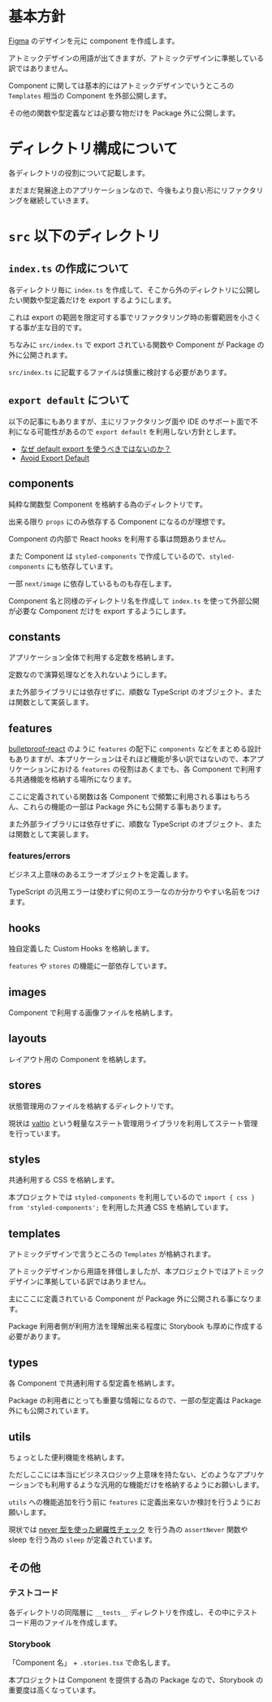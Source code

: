 # 基本方針

[Figma](https://www.figma.com/file/0cG0cKDjmmPpWTVjkwmOqG/LGTM) のデザインを元に component を作成します。

アトミックデザインの用語が出てきますが、アトミックデザインに準拠している訳ではありません。

Component に関しては基本的にはアトミックデザインでいうところの `Templates` 相当の Component を外部公開します。

その他の関数や型定義などは必要な物だけを Package 外に公開します。

# ディレクトリ構成について

各ディレクトリの役割について記載します。

まだまだ発展途上のアプリケーションなので、今後もより良い形にリファクタリングを継続していきます。

# `src` 以下のディレクトリ

## `index.ts` の作成について

各ディレクトリ毎に `index.ts` を作成して、そこから外のディレクトリに公開したい関数や型定義だけを export するようにします。

これは export の範囲を限定可する事でリファクタリング時の影響範囲を小さくする事が主な目的です。

ちなみに `src/index.ts` で export されている関数や Component が Package の外に公開されます。

`src/index.ts` に記載するファイルは慎重に検討する必要があります。

## `export default` について

以下の記事にもありますが、主にリファクタリング面や IDE のサポート面で不利になる可能性があるので `export default` を利用しない方針とします。

- [なぜ default export を使うべきではないのか？](https://engineering.linecorp.com/ja/blog/you-dont-need-default-export/)
- [Avoid Export Default](https://typescript-jp.gitbook.io/deep-dive/main-1/defaultisbad)

## components

純粋な関数型 Component を格納する為のディレクトリです。

出来る限り `props` にのみ依存する Component になるのが理想です。

Component の内部で React hooks を利用する事は問題ありません。

また Component は `styled-components` で作成しているので、`styled-components` にも依存しています。

一部 `next/image` に依存しているものも存在します。

Component 名と同様のディレクトリ名を作成して `index.ts` を使って外部公開が必要な Component だけを export するようにします。

## constants

アプリケーション全体で利用する定数を格納します。

定数なので演算処理などを入れないようにします。

また外部ライブラリには依存せずに、順数な TypeScript のオブジェクト、または関数として実装します。

## features

[bulletproof-react](https://github.com/alan2207/bulletproof-react) のように `features` の配下に `components` などをまとめる設計もありますが、本プリケーションはそれほど機能が多い訳ではないので、本アプリケーションにおける `features` の役割はあくまでも、各 Component で利用する共通機能を格納する場所になります。

ここに定義されている関数は各 Component で頻繁に利用される事はもちろん、これらの機能の一部は Package 外にも公開する事もあります。

また外部ライブラリには依存せずに、順数な TypeScript のオブジェクト、または関数として実装します。

### features/errors

ビジネス上意味のあるエラーオブジェクトを定義します。

TypeScript の汎用エラーは使わずに何のエラーなのか分かりやすい名前をつけます。

## hooks

独自定義した Custom Hooks を格納します。

`features` や `stores` の機能に一部依存しています。

## images

Component で利用する画像ファイルを格納します。

## layouts

レイアウト用の Component を格納します。

## stores

状態管理用のファイルを格納するディレクトリです。

現状は [valtio](https://github.com/pmndrs/valtio) という軽量なステート管理用ライブラリを利用してステート管理を行っています。

## styles

共通利用する CSS を格納します。

本プロジェクトでは `styled-components` を利用しているので `import { css } from 'styled-components';` を利用した共通 CSS を格納しています。

## templates

アトミックデザインで言うところの `Templates` が格納されます。

アトミックデザインから用語を拝借しましたが、本プロジェクトではアトミックデザインに準拠している訳ではありません。

主にここに定義されている Component が Package 外に公開される事になります。

Package 利用者側が利用方法を理解出来る程度に Storybook も厚めに作成する必要があります。

## types

各 Component で共通利用する型定義を格納します。

Package の利用者にとっても重要な情報になるので、一部の型定義は Package 外にも公開されています。

## utils

ちょっとした便利機能を格納します。

ただしここには本当にビジネスロジック上意味を持たない、どのようなアプリケーションでも利用するような汎用的な機能だけを格納するようにお願いします。

`utils` への機能追加を行う前に `features` に定義出来ないか検討を行うようにお願いします。

現状では [never 型を使った網羅性チェック](https://typescriptbook.jp/reference/statements/never#never%E3%82%92%E4%BD%BF%E3%81%A3%E3%81%9F%E7%B6%B2%E7%BE%85%E6%80%A7%E3%83%81%E3%82%A7%E3%83%83%E3%82%AF) を行う為の `assertNever` 関数や sleep を行う為の `sleep` が定義されています。

## その他

### テストコード

各ディレクトリの同階層に `__tests__` ディレクトリを作成し、その中にテストコード用のファイルを作成します。

### Storybook

「Component 名」 + `.stories.tsx` で命名します。

本プロジェクトは Component を提供する為の Package なので、Storybook の重要度は高くなっています。

